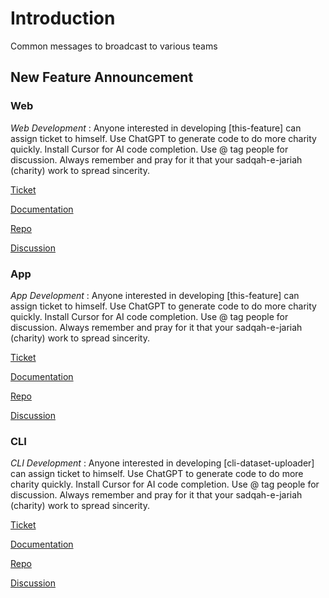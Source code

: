 # Introduction
Common messages to broadcast to various teams

## New Feature Announcement

### Web
*Web Development* : Anyone interested in developing [this-feature] can assign ticket to himself. Use ChatGPT to generate code to do more charity quickly. Install Cursor for AI code completion. Use @ tag people for discussion.  Always remember and pray for it that your sadqah-e-jariah (charity) work to spread sincerity.

[Ticket]()

[Documentation]()

[Repo](https://github.com/zawjen/web-zawjen)

[Discussion](https://github.com/orgs/zawjen/discussions/7)

### App
*App Development* : Anyone interested in developing [this-feature] can assign ticket to himself. Use ChatGPT to generate code to do more charity quickly. Install Cursor for AI code completion. Use @ tag people for discussion.  Always remember and pray for it that your sadqah-e-jariah (charity) work to spread sincerity.

[Ticket]()

[Documentation]()

[Repo](https://github.com/zawjen/app-zawjen)

[Discussion](https://github.com/orgs/zawjen/discussions/5)


### CLI
*CLI Development* : Anyone interested in developing [cli-dataset-uploader] can assign ticket to himself. Use ChatGPT to generate code to do more charity quickly. Install Cursor for AI code completion.  Use @ tag people for discussion. Always remember and pray for it that your sadqah-e-jariah (charity) work to spread sincerity.

[Ticket](https://github.com/zawjen/cli-dataset-uploader/issues/1)

[Documentation](https://github.com/zawjen/organization/blob/main/requirements/cli-dataset-uploader/welcome.md)

[Repo](https://github.com/zawjen/cli-dataset-uploader)

[Discussion](https://github.com/orgs/zawjen/discussions/8)

